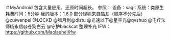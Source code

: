 ＃MyAndroid
包含大量应用，还原时间超长。
参照：
设备：sagit
系统：类原生
耗费时间：5分钟
我的版本：1.6.0
部分规则来自酷友（顺序不分先后）@cuiwenpei @LOCKD @腊月刺@dlstu @光速以下@星空光@qvshuo @电疗法师杨永信@苍狗白云 @守护blackcat
整理补充
IFW：https://github.com/Maolaohei/ifw
